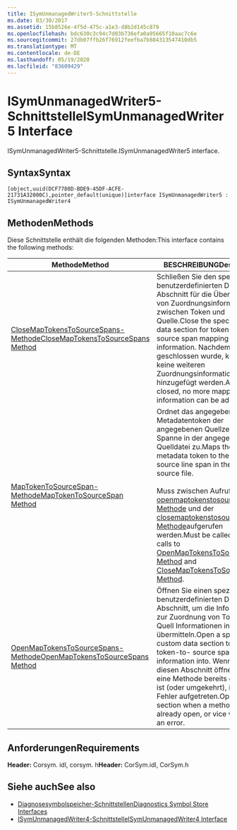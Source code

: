 ```yaml
---
title: ISymUnmanagedWriter5-Schnittstelle
ms.date: 03/30/2017
ms.assetid: 15b8526e-4f5d-475c-a1e3-d8b2d145c879
ms.openlocfilehash: bdc630c3c94c7d03b736efa0a95665f10aac7c6e
ms.sourcegitcommit: 27db07ffb26f76912feefba7b884313547410db5
ms.translationtype: MT
ms.contentlocale: de-DE
ms.lasthandoff: 05/19/2020
ms.locfileid: "83609429"
---
```

# <a name="isymunmanagedwriter5-interface"></a><span data-ttu-id="53b48-102">ISymUnmanagedWriter5-Schnittstelle</span><span class="sxs-lookup"><span data-stu-id="53b48-102">ISymUnmanagedWriter5 Interface</span></span>
<span data-ttu-id="53b48-103">ISymUnmanagedWriter5-Schnittstelle.</span><span class="sxs-lookup"><span data-stu-id="53b48-103">ISymUnmanagedWriter5 interface.</span></span>  
  
## <a name="syntax"></a><span data-ttu-id="53b48-104">Syntax</span><span class="sxs-lookup"><span data-stu-id="53b48-104">Syntax</span></span>  
  
```idl  
[object,uuid(DCF7780D-BDE9-45DF-ACFE-21731A32000C),pointer_default(unique)]interface ISymUnmanagedWriter5 : ISymUnmanagedWriter4  
```  
  
## <a name="methods"></a><span data-ttu-id="53b48-105">Methoden</span><span class="sxs-lookup"><span data-stu-id="53b48-105">Methods</span></span>  
 <span data-ttu-id="53b48-106">Diese Schnittstelle enthält die folgenden Methoden:</span><span class="sxs-lookup"><span data-stu-id="53b48-106">This interface contains the following methods:</span></span>  
  
|<span data-ttu-id="53b48-107">Methode</span><span class="sxs-lookup"><span data-stu-id="53b48-107">Method</span></span>|<span data-ttu-id="53b48-108">BESCHREIBUNG</span><span class="sxs-lookup"><span data-stu-id="53b48-108">Description</span></span>|  
|------------|-----------------|  
|[<span data-ttu-id="53b48-109">CloseMapTokensToSourceSpans-Methode</span><span class="sxs-lookup"><span data-stu-id="53b48-109">CloseMapTokensToSourceSpans Method</span></span>](isymunmanagedwriter5-closemaptokenstosourcespans-method.md)|<span data-ttu-id="53b48-110">Schließen Sie den speziellen benutzerdefinierten Daten Abschnitt für die Übersetzung von Zuordnungsinformationen zwischen Token und Quelle.</span><span class="sxs-lookup"><span data-stu-id="53b48-110">Close the special custom data section for token-to- source span mapping information.</span></span> <span data-ttu-id="53b48-111">Nachdem Sie geschlossen wurde, können keine weiteren Zuordnungsinformationen mehr hinzugefügt werden.</span><span class="sxs-lookup"><span data-stu-id="53b48-111">After it is closed, no more mapping information can be added.</span></span>|  
|[<span data-ttu-id="53b48-112">MapTokenToSourceSpan-Methode</span><span class="sxs-lookup"><span data-stu-id="53b48-112">MapTokenToSourceSpan Method</span></span>](../../../../docs/framework/unmanaged-api/diagnostics/isymunmanagedwriter5-maptokentosourcespan-method.md)|<span data-ttu-id="53b48-113">Ordnet das angegebene Metadatentoken der angegebenen Quellzeilen Spanne in der angegebenen Quelldatei zu.</span><span class="sxs-lookup"><span data-stu-id="53b48-113">Maps the given metadata token to the given source line span in the specified source file.</span></span><br /><br /> <span data-ttu-id="53b48-114">Muss zwischen Aufrufen der [openmaptokenstosourcespans-Methode](../../../../docs/framework/unmanaged-api/diagnostics/isymunmanagedwriter5-openmaptokenstosourcespans-method.md) und der [closemaptokenstosourcespans-Methode](isymunmanagedwriter5-closemaptokenstosourcespans-method.md)aufgerufen werden.</span><span class="sxs-lookup"><span data-stu-id="53b48-114">Must be called between calls to [OpenMapTokensToSourceSpans Method](../../../../docs/framework/unmanaged-api/diagnostics/isymunmanagedwriter5-openmaptokenstosourcespans-method.md) and [CloseMapTokensToSourceSpans Method](isymunmanagedwriter5-closemaptokenstosourcespans-method.md).</span></span>|  
|[<span data-ttu-id="53b48-115">OpenMapTokensToSourceSpans-Methode</span><span class="sxs-lookup"><span data-stu-id="53b48-115">OpenMapTokensToSourceSpans Method</span></span>](isymunmanagedwriter5-openmaptokenstosourcespans-method.md)|<span data-ttu-id="53b48-116">Öffnen Sie einen speziellen benutzerdefinierten Daten Abschnitt, um die Informationen zur Zuordnung von Token zu Quell Informationen in zu übermitteln.</span><span class="sxs-lookup"><span data-stu-id="53b48-116">Open a special custom data section to emit token-to- source span mapping information into.</span></span> <span data-ttu-id="53b48-117">Wenn Sie diesen Abschnitt öffnen, wenn eine Methode bereits geöffnet ist (oder umgekehrt), ist ein Fehler aufgetreten.</span><span class="sxs-lookup"><span data-stu-id="53b48-117">Opening this section when a method is already open, or vice versa, is an error.</span></span>|  
  
## <a name="requirements"></a><span data-ttu-id="53b48-118">Anforderungen</span><span class="sxs-lookup"><span data-stu-id="53b48-118">Requirements</span></span>  
 <span data-ttu-id="53b48-119">**Header:** Corsym. idl, corsym. h</span><span class="sxs-lookup"><span data-stu-id="53b48-119">**Header:** CorSym.idl, CorSym.h</span></span>  
  
## <a name="see-also"></a><span data-ttu-id="53b48-120">Siehe auch</span><span class="sxs-lookup"><span data-stu-id="53b48-120">See also</span></span>

- [<span data-ttu-id="53b48-121">Diagnosesymbolspeicher-Schnittstellen</span><span class="sxs-lookup"><span data-stu-id="53b48-121">Diagnostics Symbol Store Interfaces</span></span>](diagnostics-symbol-store-interfaces.md)
- [<span data-ttu-id="53b48-122">ISymUnmanagedWriter4-Schnittstelle</span><span class="sxs-lookup"><span data-stu-id="53b48-122">ISymUnmanagedWriter4 Interface</span></span>](isymunmanagedwriter4-interface.md)
